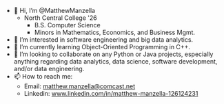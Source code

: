 - 👋 Hi, I’m @MatthewManzella
    - North Central College '26
      - B.S. Computer Science
      - Minors in Mathematics, Economics, and Business Mgmt.
- 👀 I’m interested in software engineering and big data analytics.
- 🌱 I’m currently learning Object-Oriented Programming in C++.
- 💞️ I’m looking to collaborate on any Python or Java projects, especially anything regarding data analytics, data science, software development, and/or data engineering.
- 📫 How to reach me:
    - Email: matthew.manzella@comcast.net
    - Linkedin: www.linkedin.com/in/matthew-manzella-126124231

<!---
MatthewManzella/MatthewManzella is a ✨ special ✨ repository because its `README.md` (this file) appears on your GitHub profile.
You can click the Preview link to take a look at your changes.
--->
